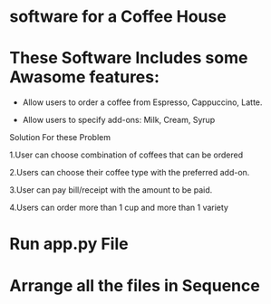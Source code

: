 # software for a Coffee House
# These Software Includes some Awasome features:

- Allow users to order a coffee from Espresso, Cappuccino, Latte.

- Allow users to specify add-ons: Milk, Cream, Syrup

Solution For these Problem

1.User can choose combination of coffees that can be ordered

2.Users can choose their coffee type with the preferred add-on.

3.User can pay bill/receipt with the amount to be paid.

4.Users can order more than 1 cup and more than 1 variety

# Run app.py File 
# Arrange all the files in Sequence 
